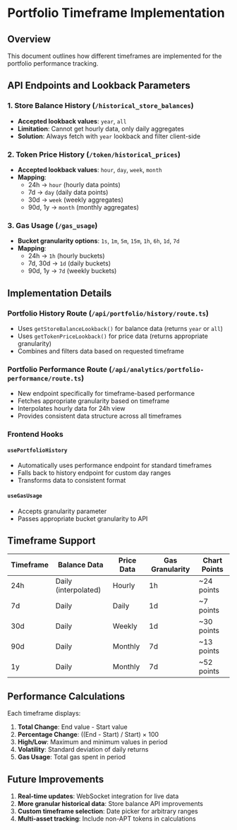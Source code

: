# Portfolio Timeframe Implementation

## Overview

This document outlines how different timeframes are implemented for the portfolio performance tracking.

## API Endpoints and Lookback Parameters

### 1. Store Balance History (`/historical_store_balances`)

- **Accepted lookback values**: `year`, `all`
- **Limitation**: Cannot get hourly data, only daily aggregates
- **Solution**: Always fetch with `year` lookback and filter client-side

### 2. Token Price History (`/token/historical_prices`)

- **Accepted lookback values**: `hour`, `day`, `week`, `month`
- **Mapping**:
  - 24h → `hour` (hourly data points)
  - 7d → `day` (daily data points)
  - 30d → `week` (weekly aggregates)
  - 90d, 1y → `month` (monthly aggregates)

### 3. Gas Usage (`/gas_usage`)

- **Bucket granularity options**: `1s`, `1m`, `5m`, `15m`, `1h`, `6h`, `1d`, `7d`
- **Mapping**:
  - 24h → `1h` (hourly buckets)
  - 7d, 30d → `1d` (daily buckets)
  - 90d, 1y → `7d` (weekly buckets)

## Implementation Details

### Portfolio History Route (`/api/portfolio/history/route.ts`)

- Uses `getStoreBalanceLookback()` for balance data (returns `year` or `all`)
- Uses `getTokenPriceLookback()` for price data (returns appropriate granularity)
- Combines and filters data based on requested timeframe

### Portfolio Performance Route (`/api/analytics/portfolio-performance/route.ts`)

- New endpoint specifically for timeframe-based performance
- Fetches appropriate granularity based on timeframe
- Interpolates hourly data for 24h view
- Provides consistent data structure across all timeframes

### Frontend Hooks

#### `usePortfolioHistory`

- Automatically uses performance endpoint for standard timeframes
- Falls back to history endpoint for custom day ranges
- Transforms data to consistent format

#### `useGasUsage`

- Accepts granularity parameter
- Passes appropriate bucket granularity to API

## Timeframe Support

| Timeframe | Balance Data         | Price Data | Gas Granularity | Chart Points |
| --------- | -------------------- | ---------- | --------------- | ------------ |
| 24h       | Daily (interpolated) | Hourly     | 1h              | ~24 points   |
| 7d        | Daily                | Daily      | 1d              | ~7 points    |
| 30d       | Daily                | Weekly     | 1d              | ~30 points   |
| 90d       | Daily                | Monthly    | 7d              | ~13 points   |
| 1y        | Daily                | Monthly    | 7d              | ~52 points   |

## Performance Calculations

Each timeframe displays:

1. **Total Change**: End value - Start value
2. **Percentage Change**: ((End - Start) / Start) × 100
3. **High/Low**: Maximum and minimum values in period
4. **Volatility**: Standard deviation of daily returns
5. **Gas Usage**: Total gas spent in period

## Future Improvements

1. **Real-time updates**: WebSocket integration for live data
2. **More granular historical data**: Store balance API improvements
3. **Custom timeframe selection**: Date picker for arbitrary ranges
4. **Multi-asset tracking**: Include non-APT tokens in calculations
